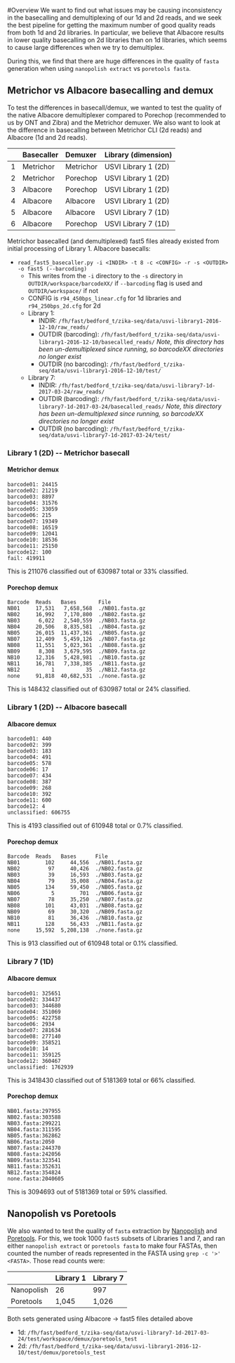 #Overview
We want to find out what issues may be causing inconsistency in the basecalling and demultiplexing of our 1d and 2d reads, and we seek the best pipeline for getting the maximum number of good quality reads from both 1d and 2d libraries. In particular, we believe that Albacore results in lower quality basecalling on 2d libraries than on 1d libraries, which seems to cause large differences when we try to demultiplex.

During this, we find that there are huge differences in the quality of `fasta` generation when using `nanopolish extract` vs `poretools fasta`.

## Metrichor vs Albacore basecalling and demux
To test the differences in basecall/demux, we wanted to test the quality of the native Albacore demultiplexer compared to Porechop (recommended to us by ONT and Zibra) and the Metrichor demuxer. We also want to look at the difference in basecalling between Metrichor CLI (2d reads) and Albacore (1d and 2d reads).

| | Basecaller | Demuxer | Library (dimension) |
|-|:-----------|:--------|:--------------------|
|1| Metrichor | Metrichor | USVI Library 1 (2D) |
|2| Metrichor | Porechop | USVI Library 1 (2D) |
|3| Albacore | Porechop | USVI Library 1 (2D) |
|4| Albacore | Albacore | USVI Library 1 (2D) |
|5| Albacore | Albacore | USVI Library 7 (1D) |
|6| Albacore | Porechop | USVI Library 7 (1D) |

Metrichor basecalled (and demultiplexed) fast5 files already existed from initial processing of Library 1.
Albacore basecalls:
- `read_fast5_basecaller.py -i <INDIR> -t 8 -c <CONFIG> -r -s <OUTDIR> -o fast5 (--barcoding)`
  - This writes from the `-i` directory to the `-s` directory in `OUTDIR/workspace/barcodeXX/` if `--barcoding` flag is used and `OUTDIR/workspace/` if not
  - CONFIG is `r94_450bps_linear.cfg` for 1d libraries and `r94_250bps_2d.cfg` for 2d
  - Library 1:
    - INDIR: `/fh/fast/bedford_t/zika-seq/data/usvi-library1-2016-12-10/raw_reads/`
    - OUTDIR (barcoding): `/fh/fast/bedford_t/zika-seq/data/usvi-library1-2016-12-10/basecalled_reads/` _Note, this directory has been un-demultiplexed since running, so barcodeXX directories no longer exist_
    - OUTDIR (no barcoding): `/fh/fast/bedford_t/zika-seq/data/usvi-library1-2016-12-10/test/`
  - Library 7:
    - INDIR: `/fh/fast/bedford_t/zika-seq/data/usvi-library7-1d-2017-03-24/raw_reads/`
    - OUTDIR (barcoding): `/fh/fast/bedford_t/zika-seq/data/usvi-library7-1d-2017-03-24/basecalled_reads/` _Note, this directory has been un-demultiplexed since running, so barcodeXX directories no longer exist_
    - OUTDIR (no barcoding): `/fh/fast/bedford_t/zika-seq/data/usvi-library7-1d-2017-03-24/test/`

### Library 1 (2D) -- Metrichor basecall
#### Metrichor demux
```
barcode01: 24415
barcode02: 21219
barcode03: 8897
barcode04: 31576
barcode05: 33059
barcode06: 215
barcode07: 19349
barcode08: 16519
barcode09: 12041
barcode10: 18536
barcode11: 25150
barcode12: 100
fail: 419911
```
This is 211076 classified out of 630987 total or 33% classified.
#### Porechop demux
```
Barcode  Reads   Bases       File           
NB01     17,531   7,658,568  ./NB01.fasta.gz
NB02     16,992   7,170,800  ./NB02.fasta.gz
NB03      6,022   2,540,559  ./NB03.fasta.gz
NB04     20,506   8,835,581  ./NB04.fasta.gz
NB05     26,015  11,437,361  ./NB05.fasta.gz
NB07     12,409   5,459,126  ./NB07.fasta.gz
NB08     11,551   5,023,361  ./NB08.fasta.gz
NB09      8,308   3,679,595  ./NB09.fasta.gz
NB10     12,316   5,428,981  ./NB10.fasta.gz
NB11     16,781   7,338,385  ./NB11.fasta.gz
NB12          1          35  ./NB12.fasta.gz
none     91,818  40,682,531  ./none.fasta.gz
```
This is 148432 classified out of 630987 total or 24% classified.
### Library 1 (2D) -- Albacore basecall
#### Albacore demux
```
barcode01: 440
barcode02: 399
barcode03: 183
barcode04: 491
barcode05: 578
barcode06: 17
barcode07: 434
barcode08: 387
barcode09: 268
barcode10: 392
barcode11: 600
barcode12: 4
unclassified: 606755
```
This is 4193 classified out of 610948 total or 0.7% classified.
#### Porechop demux
```
Barcode  Reads   Bases      File           
NB01        102     44,556  ./NB01.fasta.gz
NB02         97     40,426  ./NB02.fasta.gz
NB03         39     16,593  ./NB03.fasta.gz
NB04         79     35,008  ./NB04.fasta.gz
NB05        134     59,450  ./NB05.fasta.gz
NB06          5        701  ./NB06.fasta.gz
NB07         78     35,250  ./NB07.fasta.gz
NB08        101     43,031  ./NB08.fasta.gz
NB09         69     30,320  ./NB09.fasta.gz
NB10         81     36,436  ./NB10.fasta.gz
NB11        128     56,433  ./NB11.fasta.gz
none     15,592  5,208,138  ./none.fasta.gz
```
This is 913 classified out of 610948 total or 0.1% classified.
### Library 7 (1D)
#### Albacore demux
```
barcode01: 325651
barcode02: 334437
barcode03: 344680
barcode04: 351069
barcode05: 422758
barcode06: 2934
barcode07: 281634
barcode08: 277140
barcode09: 358521
barcode10: 14
barcode11: 359125
barcode12: 360467
unclassified: 1762939
```
This is 3418430 classified out of 5181369 total or 66% classified.
#### Porechop demux
```
NB01.fasta:297955
NB02.fasta:303588
NB03.fasta:299221
NB04.fasta:311595
NB05.fasta:362862
NB06.fasta:2050
NB07.fasta:244370
NB08.fasta:242056
NB09.fasta:323541
NB11.fasta:352631
NB12.fasta:354824
none.fasta:2040605
```
This is 3094693 out of 5181369 total or 59% classified.

## Nanopolish vs Poretools
We also wanted to test the quality of `fasta` extraction by [Nanopolish](https://github.com/jts/nanopolish) and [Poretools](https://github.com/arq5x/poretools). For this, we took 1000 `fast5` subsets of Libraries 1 and 7, and ran either `nanopolish extract` or `poretools fasta` to make four FASTAs, then counted the number of reads represented in the FASTA using `grep -c '>' <FASTA>`. Those read counts were:

| | Library 1 | Library 7 |
|-|-----------|-----------|
| Nanopolish | 26 | 997 |
| Poretools | 1,045 | 1,026 |

Both sets generated using Albacore -> fast5 files detailed above
* 1d: `/fh/fast/bedford_t/zika-seq/data/usvi-library7-1d-2017-03-24/test/workspace/demux/poretools_test`
* 2d: `/fh/fast/bedford_t/zika-seq/data/usvi-library1-2016-12-10/test/demux/poretools_test`
